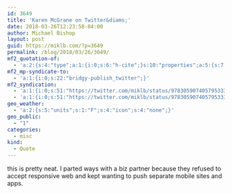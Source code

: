 ```yaml
---
id: 3649
title: 'Karen McGrane on Twitter&diams;'
date: 2018-03-26T12:23:58-04:00
author: Michael Bishop
layout: post
guid: https://miklb.com/?p=3649
permalink: /blog/2018/03/26/3649/
mf2_quotation-of:
  - 'a:2:{s:4:"type";a:1:{i:0;s:6:"h-cite";}s:10:"properties";a:5:{s:7:"summary";a:1:{i:0;s:67:"“WE DID IT. WE FINISHED A PODCAST&#010;https://t.co/owFVUeaaEn”";}s:4:"name";a:1:{i:0;s:24:"Karen McGrane on Twitter";}s:3:"url";a:1:{i:0;s:58:"https://twitter.com/karenmcgrane/status/978288600428175360";}s:11:"publication";a:1:{i:0;s:7:"Twitter";}s:8:"featured";a:1:{i:0;s:76:"https://pbs.twimg.com/profile_images/827641980247273473/Ci5X1aeS_400x400.jpg";}}}'
mf2_mp-syndicate-to:
  - 'a:1:{i:0;s:22:"bridgy-publish_twitter";}'
mf2_syndication:
  - 'a:1:{i:0;s:51:"https://twitter.com/miklb/status/978305907405795333";}'
  - 'a:1:{i:0;s:51:"https://twitter.com/miklb/status/978305907405795333";}'
geo_weather:
  - 'a:2:{s:5:"units";s:1:"F";s:4:"icon";s:4:"none";}'
geo_public:
  - "1"
categories:
  - misc
kind:
  - Quote
---
```

this is pretty neat. I parted ways with a biz partner because they refused to accept responsive web and kept wanting to push separate mobile sites and apps.